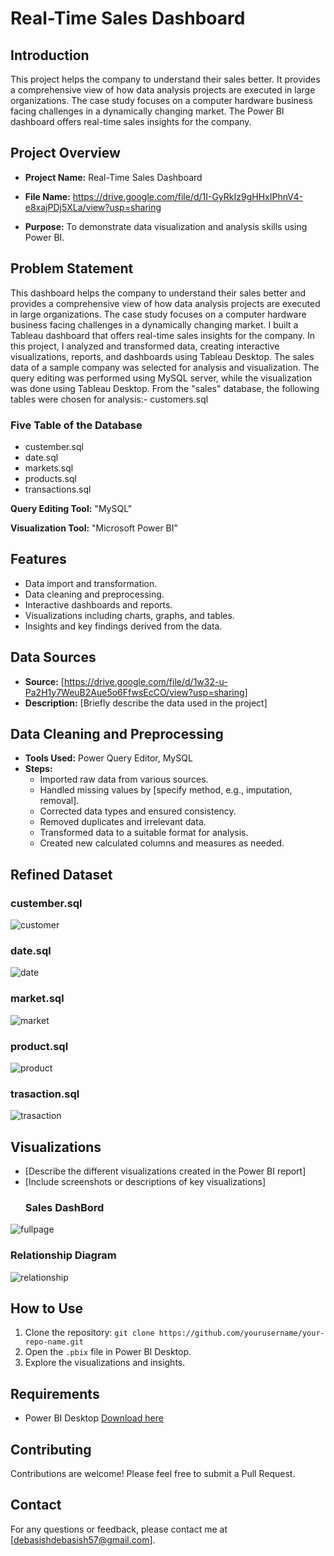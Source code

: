 # Real-Time Sales Dashboard

## Introduction
This project helps the company to understand their sales better. It provides a comprehensive view of how data analysis projects are executed in large organizations. The case study focuses on a computer hardware business facing challenges in a dynamically changing market. The Power BI dashboard offers real-time sales insights for the company.

## Project Overview
- **Project Name:** Real-Time Sales Dashboard
- **File Name:** https://drive.google.com/file/d/1I-GyRkIz9gHHxIPhnV4-e8xajPDj5XLa/view?usp=sharing

- **Purpose:** To demonstrate data visualization and analysis skills using Power BI.

## Problem Statement
This dashboard helps the company to understand their sales better and provides a comprehensive view of how data analysis projects are executed in large organizations. The case study focuses on a computer hardware business facing challenges in a dynamically changing market. I built a Tableau dashboard that offers real-time sales insights for the company.
In this project, I analyzed and transformed data, creating interactive visualizations, reports, and dashboards using Tableau Desktop. The sales data of a sample company was selected for analysis and visualization. The query editing was performed using MySQL server, while the visualization was done using Tableau Desktop. From the "sales" database, the following tables were chosen for analysis:- customers.sql
### Five Table of the Database
- custember.sql
- date.sql
- markets.sql
- products.sql
- transactions.sql

**Query Editing Tool:** "MySQL"

**Visualization Tool:** "Microsoft Power BI"
## Features
- Data import and transformation.
- Data cleaning and preprocessing.
- Interactive dashboards and reports.
- Visualizations including charts, graphs, and tables.
- Insights and key findings derived from the data.

## Data Sources
- **Source:** [https://drive.google.com/file/d/1w32-u-Pa2H1y7WeuB2Aue5o6FfwsEcCO/view?usp=sharing]
- **Description:** [Briefly describe the data used in the project]

## Data Cleaning and Preprocessing 
- **Tools Used:** Power Query Editor, MySQL
- **Steps:**
  - Imported raw data from various sources.
  - Handled missing values by [specify method, e.g., imputation, removal].
  - Corrected data types and ensured consistency.
  - Removed duplicates and irrelevant data.
  - Transformed data to a suitable format for analysis.
  - Created new calculated columns and measures as needed.

 ## Refined Dataset

### custember.sql

![customer](https://github.com/user-attachments/assets/b3a2b78d-9170-4421-a426-5eb80114bdcc)   

### date.sql

![date](https://github.com/user-attachments/assets/5ffe4c03-08f4-4a46-9792-c8d6655cb5fe)

### market.sql

![market](https://github.com/user-attachments/assets/79410291-ecc2-44fb-a3a4-b9b7cb48a412)

### product.sql

![product](https://github.com/user-attachments/assets/b84f75d8-bafe-46d6-b27a-3066eb135efa)

### trasaction.sql

![trasaction](https://github.com/user-attachments/assets/7cbf97f2-4694-4fd3-8799-eceb91c9c553)


## Visualizations
- [Describe the different visualizations created in the Power BI report]
- [Include screenshots or descriptions of key visualizations]
     ### Sales DashBord
![fullpage](https://github.com/user-attachments/assets/0592f907-9661-435f-9395-2217fb468cf4)

### Relationship Diagram

![relationship](https://github.com/user-attachments/assets/9d80b661-5662-447c-9a52-0d2354620c67)

## How to Use
1. Clone the repository: `git clone https://github.com/yourusername/your-repo-name.git`
2. Open the `.pbix` file in Power BI Desktop.
3. Explore the visualizations and insights.

## Requirements
- Power BI Desktop [Download here](https://powerbi.microsoft.com/desktop/)

## Contributing
Contributions are welcome! Please feel free to submit a Pull Request.


## Contact
For any questions or feedback, please contact me at [debasishdebasish57@gmail.com].
